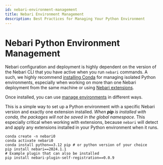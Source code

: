 ```yaml
---
id: nebari-environment-management
title: Nebari Environment Management
description: Best Practices for Managing Your Python Environment
---
```


# Nebari Python Environment Management

Nebari configuration and deployment is highly dependent on the version of the Nebari CLI that you have active when you run `nebari` commands.  A such, we highly recommend [installing Conda](https://docs.anaconda.com/free/anaconda/install/) for managing isolated Python environments, especially when working on more than one Nebari deployment from the same machine or using [Nebari extensions][nebari-extension-system].

Once installed, you can use [manage environments](https://conda.io/projects/conda/en/latest/user-guide/tasks/manage-environments.html#managing-environments) in different ways.

This is a simple way to set up a Python environment with a specific Nebari version and exactly one extension installed.  *When **pip** is installed with conda, the packages will not be saved in the global namespace*.  This especially critical when working with extensions, because `nebari` will detect and apply any extensions installed in your Python environment when it runs.

```
conda create -n nebari0
conda activate nebari0
conda install python==3.12 pip # or python version of your choice
pip install nebari==2024.1.1
# Example plugin that can also be installed
pip install nebari-plugin-self-registration==0.0.9
```



<!-- internal links -->

[nebari-extension-system]: /how-tos/nebari-extension-system.md